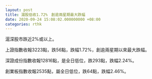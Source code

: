 ```yaml
---
layout: post
title: 滬股低收1.72%　創逾兩星期最大跌幅
date: 2020-09-24 15:08:02.000000000 +08:00
categories: rthk
---
```


滬深股市跌近2%或以上。

上證指數收報3223點，跌56點，跌幅1.72%，創逾兩星期以來最大跌幅。

深證成份指數收報12816點，是全日低位，跌293點，跌幅2.24%。

創業板指數收報2535點，屬全日低位，跌64點，跌幅2.46%。
